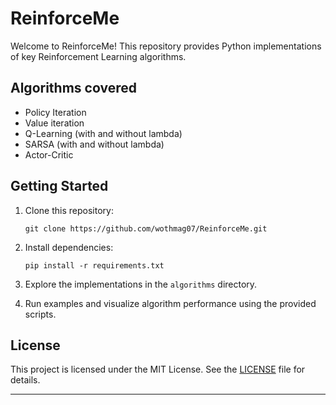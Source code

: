# ReinforceMe

Welcome to ReinforceMe! This repository provides Python implementations of key Reinforcement Learning algorithms. 

## Algorithms covered

- Policy Iteration
- Value iteration
- Q-Learning (with and without lambda)
- SARSA (with and without lambda)
- Actor-Critic

## Getting Started

1. Clone this repository:

   ```
   git clone https://github.com/wothmag07/ReinforceMe.git
   ```

2. Install dependencies:

   ```
   pip install -r requirements.txt
   ```

3. Explore the implementations in the `algorithms` directory.
4. Run examples and visualize algorithm performance using the provided scripts.

## License

This project is licensed under the MIT License. See the [LICENSE](LICENSE) file for details.

---